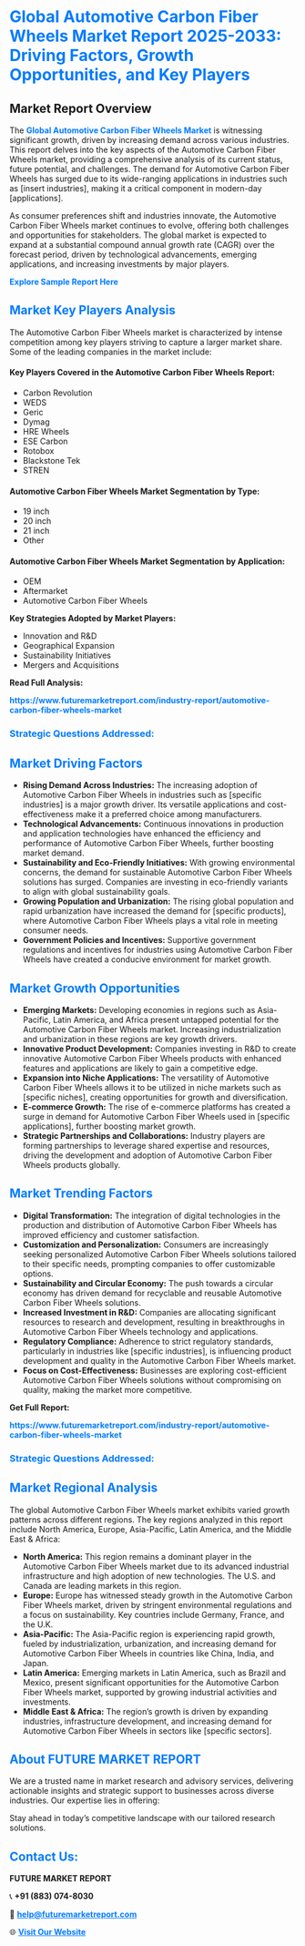 <h1 style="color: #007BFF;">Global Automotive Carbon Fiber Wheels Market Report 2025-2033: Driving Factors, Growth Opportunities, and Key Players</h1>

<section id="overview">
<h2>Market Report Overview</h2>
<p>The <a href="https://www.futuremarketreport.com/industry-report/automotive-carbon-fiber-wheels-market" style="color: #007BFF; text-decoration: none;"><strong>Global Automotive Carbon Fiber Wheels Market</strong></a> is witnessing significant growth, driven by increasing demand across various industries. This report delves into the key aspects of the Automotive Carbon Fiber Wheels market, providing a comprehensive analysis of its current status, future potential, and challenges. The demand for Automotive Carbon Fiber Wheels has surged due to its wide-ranging applications in industries such as [insert industries], making it a critical component in modern-day [applications].</p>
<p>As consumer preferences shift and industries innovate, the Automotive Carbon Fiber Wheels market continues to evolve, offering both challenges and opportunities for stakeholders. The global market is expected to expand at a substantial compound annual growth rate (CAGR) over the forecast period, driven by technological advancements, emerging applications, and increasing investments by major players.</p>
</section>

<section id="overview">
<p><a href="https://www.futuremarketreport.com/request-sample/reportId=125919" style="color: #007BFF; text-decoration: none;"><strong>Explore Sample Report Here</strong></a></p>
</section>

<section id="key-players">
<h2 style="color: #007BFF;">Market Key Players Analysis</h2>
<p>The Automotive Carbon Fiber Wheels market is characterized by intense competition among key players striving to capture a larger market share. Some of the leading companies in the market include:</p>
<h4>Key Players Covered in the Automotive Carbon Fiber Wheels Report:</h4>
<ul><li>Carbon Revolution</li><li>WEDS</li><li>Geric</li><li>Dymag</li><li>HRE Wheels</li><li>ESE Carbon</li><li>Rotobox</li><li>Blackstone Tek</li><li>STREN</li></ul>
<h4>Automotive Carbon Fiber Wheels Market Segmentation by Type:</h4>
<ul><li>19 inch</li><li>20 inch</li><li>21 inch</li><li>Other</li></ul>

<h4>Automotive Carbon Fiber Wheels Market Segmentation by Application:</h4>
<ul><li>OEM</li><li>Aftermarket</li><li>Automotive Carbon Fiber Wheels</li></ul>
<p><strong>Key Strategies Adopted by Market Players:</strong></p>
<ul>
<li>Innovation and R&D</li>
<li>Geographical Expansion</li>
<li>Sustainability Initiatives</li>
<li>Mergers and Acquisitions</li>
</ul>
</section>

<section>
<p><strong>Read Full Analysis: </strong></p><a href="https://www.futuremarketreport.com/industry-report/automotive-carbon-fiber-wheels-market" style="color: #007BFF; text-decoration: none;"><strong>https://www.futuremarketreport.com/industry-report/automotive-carbon-fiber-wheels-market</strong></a>
<h3 style="color: #007BFF;">Strategic Questions Addressed:</h3>
</section>

<section id="driving-factors">
<h2 style="color: #007BFF;">Market Driving Factors</h2>
<ul>
<li><strong>Rising Demand Across Industries:</strong> The increasing adoption of Automotive Carbon Fiber Wheels in industries such as [specific industries] is a major growth driver. Its versatile applications and cost-effectiveness make it a preferred choice among manufacturers.</li>
<li><strong>Technological Advancements:</strong> Continuous innovations in production and application technologies have enhanced the efficiency and performance of Automotive Carbon Fiber Wheels, further boosting market demand.</li>
<li><strong>Sustainability and Eco-Friendly Initiatives:</strong> With growing environmental concerns, the demand for sustainable Automotive Carbon Fiber Wheels solutions has surged. Companies are investing in eco-friendly variants to align with global sustainability goals.</li>
<li><strong>Growing Population and Urbanization:</strong> The rising global population and rapid urbanization have increased the demand for [specific products], where Automotive Carbon Fiber Wheels plays a vital role in meeting consumer needs.</li>
<li><strong>Government Policies and Incentives:</strong> Supportive government regulations and incentives for industries using Automotive Carbon Fiber Wheels have created a conducive environment for market growth.</li>
</ul>
</section>

<section id="growth-opportunities">
<h2 style="color: #007BFF;">Market Growth Opportunities</h2>
<ul>
<li><strong>Emerging Markets:</strong> Developing economies in regions such as Asia-Pacific, Latin America, and Africa present untapped potential for the Automotive Carbon Fiber Wheels market. Increasing industrialization and urbanization in these regions are key growth drivers.</li>
<li><strong>Innovative Product Development:</strong> Companies investing in R&D to create innovative Automotive Carbon Fiber Wheels products with enhanced features and applications are likely to gain a competitive edge.</li>
<li><strong>Expansion into Niche Applications:</strong> The versatility of Automotive Carbon Fiber Wheels allows it to be utilized in niche markets such as [specific niches], creating opportunities for growth and diversification.</li>
<li><strong>E-commerce Growth:</strong> The rise of e-commerce platforms has created a surge in demand for Automotive Carbon Fiber Wheels used in [specific applications], further boosting market growth.</li>
<li><strong>Strategic Partnerships and Collaborations:</strong> Industry players are forming partnerships to leverage shared expertise and resources, driving the development and adoption of Automotive Carbon Fiber Wheels products globally.</li>
</ul>
</section>

<section id="trending-factors">
<h2 style="color: #007BFF;">Market Trending Factors</h2>
<ul>
<li><strong>Digital Transformation:</strong> The integration of digital technologies in the production and distribution of Automotive Carbon Fiber Wheels has improved efficiency and customer satisfaction.</li>
<li><strong>Customization and Personalization:</strong> Consumers are increasingly seeking personalized Automotive Carbon Fiber Wheels solutions tailored to their specific needs, prompting companies to offer customizable options.</li>
<li><strong>Sustainability and Circular Economy:</strong> The push towards a circular economy has driven demand for recyclable and reusable Automotive Carbon Fiber Wheels solutions.</li>
<li><strong>Increased Investment in R&D:</strong> Companies are allocating significant resources to research and development, resulting in breakthroughs in Automotive Carbon Fiber Wheels technology and applications.</li>
<li><strong>Regulatory Compliance:</strong> Adherence to strict regulatory standards, particularly in industries like [specific industries], is influencing product development and quality in the Automotive Carbon Fiber Wheels market.</li>
<li><strong>Focus on Cost-Effectiveness:</strong> Businesses are exploring cost-efficient Automotive Carbon Fiber Wheels solutions without compromising on quality, making the market more competitive.</li>
</ul>
</section>

<section>
<p><strong>Get Full Report: </strong></p><a href="https://www.futuremarketreport.com/industry-report/automotive-carbon-fiber-wheels-market" style="color: #007BFF; text-decoration: none;"><strong>https://www.futuremarketreport.com/industry-report/automotive-carbon-fiber-wheels-market</strong></a>
<h3 style="color: #007BFF;">Strategic Questions Addressed:</h3>
</section>


<section id="regional-analysis">
<h2 style="color: #007BFF;">Market Regional Analysis</h2>
<p>The global Automotive Carbon Fiber Wheels market exhibits varied growth patterns across different regions. The key regions analyzed in this report include North America, Europe, Asia-Pacific, Latin America, and the Middle East & Africa:</p>
<ul>
<li><strong>North America:</strong> This region remains a dominant player in the Automotive Carbon Fiber Wheels market due to its advanced industrial infrastructure and high adoption of new technologies. The U.S. and Canada are leading markets in this region.</li>
<li><strong>Europe:</strong> Europe has witnessed steady growth in the Automotive Carbon Fiber Wheels market, driven by stringent environmental regulations and a focus on sustainability. Key countries include Germany, France, and the U.K.</li>
<li><strong>Asia-Pacific:</strong> The Asia-Pacific region is experiencing rapid growth, fueled by industrialization, urbanization, and increasing demand for Automotive Carbon Fiber Wheels in countries like China, India, and Japan.</li>
<li><strong>Latin America:</strong> Emerging markets in Latin America, such as Brazil and Mexico, present significant opportunities for the Automotive Carbon Fiber Wheels market, supported by growing industrial activities and investments.</li>
<li><strong>Middle East & Africa:</strong> The region’s growth is driven by expanding industries, infrastructure development, and increasing demand for Automotive Carbon Fiber Wheels in sectors like [specific sectors].</li>
</ul>
</section>

<footer>
<h2 style="color: #007BFF;">About FUTURE MARKET REPORT</h2>
<p>We are a trusted name in market research and advisory services, delivering actionable insights and strategic support to businesses across diverse industries. Our expertise lies in offering:</p>

<p>Stay ahead in today’s competitive landscape with our tailored research solutions.</p>

<h2 style="color: #007BFF;">Contact Us:</h2>
<p><strong>FUTURE MARKET REPORT</strong></p>
<p>📞 <strong>+91 (883) 074-8030</strong></p>
<p>📧 <strong><a href="mailto:help@futuremarketreport.com" style="color: #007BFF;">help@futuremarketreport.com</a></strong></p>
<p>🌐 <strong><a href="https://www.futuremarketreport.com/" style="color: #007BFF;">Visit Our Website</a></strong></p>
</footer>